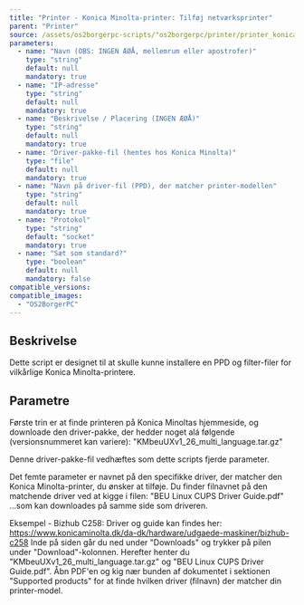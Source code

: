 ```yaml
---
title: "Printer - Konica Minolta-printer: Tilføj netværksprinter"
parent: "Printer"
source: /assets/os2borgerpc-scripts/"os2borgerpc/printer/printer_konica_minolta_add.sh"
parameters:
  - name: "Navn (OBS: INGEN ÆØÅ, mellemrum eller apostrofer)"
    type: "string"
    default: null
    mandatory: true
  - name: "IP-adresse"
    type: "string"
    default: null
    mandatory: true
  - name: "Beskrivelse / Placering (INGEN ÆØÅ)"
    type: "string"
    default: null
    mandatory: true
  - name: "Driver-pakke-fil (hentes hos Konica Minolta)"
    type: "file"
    default: null
    mandatory: true
  - name: "Navn på driver-fil (PPD), der matcher printer-modellen"
    type: "string"
    default: null
    mandatory: true
  - name: "Protokol"
    type: "string"
    default: "socket"
    mandatory: true
  - name: "Sæt som standard?"
    type: "boolean"
    default: null
    mandatory: false
compatible_versions:
compatible_images:
  - "OS2BorgerPC"
---
```


## Beskrivelse
Dette script er designet til at skulle kunne installere en PPD og filter-filer for vilkårlige Konica Minolta-printere.

## Parametre
Første trin er at finde printeren på Konica Minoltas hjemmeside, og downloade den driver-pakke, der hedder noget alá følgende (versionsnummeret kan variere): "KMbeuUXv1_26_multi_language.tar.gz"

Denne driver-pakke-fil vedhæftes som dette scripts fjerde parameter.

Det femte parameter er navnet på den specifikke driver, der matcher den Konica Minolta-printer, du ønsker at tilføje. Du finder filnavnet på den matchende driver ved at kigge i filen:
"BEU Linux CUPS Driver Guide.pdf"
...som kan downloades på samme side som driveren.

Eksempel - Bizhub C258:
Driver og guide kan findes her:
https://www.konicaminolta.dk/da-dk/hardware/udgaede-maskiner/bizhub-c258
Inde på siden går du ned under "Downloads" og trykker på pilen under "Download"-kolonnen. Herefter henter du "KMbeuUXv1_26_multi_language.tar.gz" og "BEU Linux CUPS Driver Guide.pdf". 
Åbn PDF'en og kig nær bunden af dokumentet i sektionen "Supported products" for at finde hvilken driver (filnavn) der matcher din printer-model.


